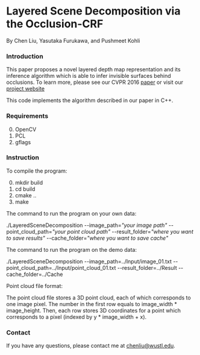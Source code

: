 # Layered Scene Decomposition via the Occlusion-CRF

By Chen Liu, Yasutaka Furukawa, and Pushmeet Kohli

### Introduction

This paper proposes a novel layered depth map representation and its inference algorithm which is able to infer invisible surfaces behind occlusions. To learn more, please see our CVPR 2016 [paper](http://www.cse.wustl.edu/~furukawa/papers/2016-cvpr-layer.pdf) or visit our [project website](http://sites.wustl.edu/chenliu/LayeredScene)

This code implements the algorithm described in our paper in C++.

### Requirements

0. OpenCV
1. PCL
2. gflags

### Instruction

To compile the program:

0. mkdir build
1. cd build
2. cmake ..
3. make

The command to run the program on your own data:

./LayeredSceneDecomposition --image_path=*"your image path"* --point_cloud_path=*"your point cloud path"* --result_folder=*"where you want to save results"* --cache_folder=*"where you want to save cache"*

The command to run the program on the demo data:

./LayeredSceneDecomposition --image_path=../Input/image_01.txt --point_cloud_path=../Input/point_cloud_01.txt --result_folder=../Result --cache_folder=../Cache

Point cloud file format:

The point cloud file stores a 3D point cloud, each of which corresponds to one image pixel.
The number in the first row equals to image_width * image_height.
Then, each row stores 3D coordinates for a point which corresponds to a pixel (indexed by y * image_width + x).

### Contact

If you have any questions, please contact me at chenliu@wustl.edu.
